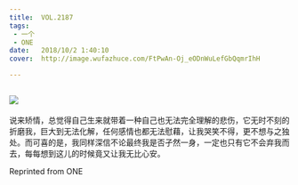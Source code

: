 ```yaml
---
title:	VOL.2187
tags:
 - 一个
 - ONE
date:	2018/10/2 1:40:10
cover:	http://image.wufazhuce.com/FtPwAn-Oj_eODnWuLefGbQqmrIhH

---
```

![](http://image.wufazhuce.com/FtPwAn-Oj_eODnWuLefGbQqmrIhH)
---

说来矫情，总觉得自己生来就带着一种自己也无法完全理解的悲伤，它无时不刻的折磨我，巨大到无法化解，任何感情也都无法慰藉，让我哭笑不得，更不想与之独处。而可喜的是，我同样深信不论最终我是否孑然一身，一定也只有它不会弃我而去，每每想到这儿的时候竟又让我无比心安。
 
Reprinted from ONE
